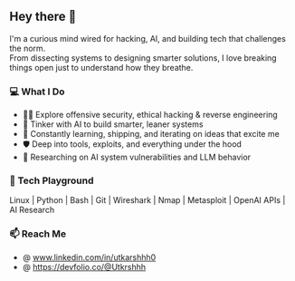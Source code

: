 ## Hey there 👋

I'm a curious mind wired for hacking, AI, and building tech that challenges the norm.  
From dissecting systems to designing smarter solutions, I love breaking things open just to understand how they breathe.

### 💻 What I Do
- 🥷🏼 Explore offensive security, ethical hacking & reverse engineering  
- 🧩 Tinker with AI to build smarter, leaner systems  
- 🧠 Constantly learning, shipping, and iterating on ideas that excite me  
- 🛡️ Deep into tools, exploits, and everything under the hood 
- 🧪 Researching on AI system vulnerabilities and LLM behavior

### 🧰 Tech Playground

Linux | Python | Bash | Git | Wireshark | Nmap | Metasploit | OpenAI APIs | AI Research

### 📫 Reach Me
- @ www.linkedin.com/in/utkarshhh0
- @ https://devfolio.co/@Utkrshhh

<!---
utkarshgupta03/utkarshgupta03 is a ✨ special ✨ repository because its `README.md` (this file) appears on your GitHub profile.
You can click the Preview link to take a look at your changes.
--->

